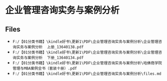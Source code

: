 # 企业管理咨询实务与案例分析

## Files

- `F:/【01分类书籍】\kindle好书\更新1\PDF\企业管理咨询实务与案例分析\企业管理咨询实务与案例分析  上册_13640138.pdf`
- `F:/【01分类书籍】\kindle好书\更新1\PDF\企业管理咨询实务与案例分析\企业管理咨询实务与案例分析  下册_13640134.pdf`
- `F:/【01分类书籍】\kindle好书\更新1\PDF\企业管理咨询实务与案例分析\哈佛商学院管理与MBA案例全书（套装十册）.pdf`
- `F:/【01分类书籍】\kindle好书\更新1\PDF\企业管理咨询实务与案例分析\files.md`
